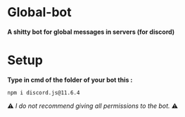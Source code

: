 # Global-bot
**A shitty bot for global messages in servers (for discord)**

# Setup

**Type in cmd of the folder of your bot this :**

```npm i discord.js@11.6.4```



⚠️ *I do not recommend giving all permissions to the bot.* ⚠️
